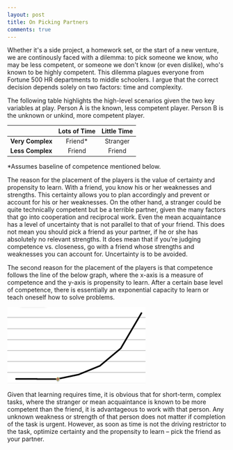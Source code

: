 ```yaml
---
layout: post
title: On Picking Partners
comments: true
---
```


Whether it's a side project, a homework set, or the start of a new venture, we are continously faced with a dilemma: to pick someone we know, who may be less competent, or someone we don't know (or even dislike), who's known to be highly competent. This dilemma plagues everyone from Fortune 500 HR departments to middle schoolers. I argue that the correct decision depends solely on two factors: time and complexity.

<!--more-->

The following table highlights the high-level scenarios given the two key variables at play. Person A is the known, less competent player. Person B is the unknown or unkind, more competent player.

|                | Lots of Time | Little Time |
|----------------|:------------:|:-----------:|
|**Very Complex**| Friend*      | Stranger    |
|**Less Complex**| Friend       | Friend      |

\*Assumes baseline of competence mentioned below.

The reason for the placement of the players is the value of certainty and propensity to learn. With a friend, you know his or her weaknesses and strengths. This certainty allows you to plan accordingly and prevent or account for his or her weaknesses. On the other hand, a stranger could be quite technically competent but be a terrible partner, given the many factors that go into cooperation and reciprocal work. Even the mean acquaintance has a level of uncertainty that is not parallel to that of your friend. This does not mean you should pick a friend as your partner, if he or she has absolutely no relevant strengths. It does mean that if you’re judging competence vs. closeness, go with a friend whose strengths and weaknesses you can account for. Uncertainty is to be avoided.

The second reason for the placement of the players is that competence follows the line of the below graph, where the x-axis is a measure of competence and the y-axis is propensity to learn. After a certain base level of competence, there is essentially an exponential capacity to learn or teach oneself how to solve problems.

![Graph of competence](/assets/graph.png)

Given that learning requires time, it is obvious that for short-term, complex tasks, where the stranger or mean acquaintance is known to be more competent than the friend, it is advantageous to work with that person. Any unknown weakness or strength of that person does not matter if completion of the task is urgent. However, as soon as time is not the driving restrictor to the task, optimize certainty and the propensity to learn – pick the friend as your partner.
